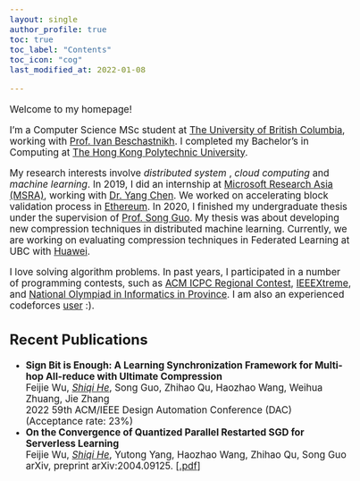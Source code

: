 ```yaml
---
layout: single
author_profile: true
toc: true
toc_label: "Contents"
toc_icon: "cog"
last_modified_at: 2022-01-08

---
```

<style type="text/css">

body{ /* Normal  */
      font-size: 17px;
  }

.author__avatar{
    padding-left:10%;
    padding-right:10%;
}

.author__content{
    text-align: center;

}

.author__avatar img{
    max-width:100%;
}

.author__urls{
    padding-left: 15%;
}

.page__content p {
    margin-top: 1.5em;
    margin-bottom: 1.5em;
}

.page{
    padding-right: 15%;
}
</style>

Welcome to my homepage!

<!-- <br />  -->

I’m a Computer Science MSc student at [The University of British Columbia](https://www.ubc.ca/), working with [Prof. Ivan Beschastnikh](https://www.cs.ubc.ca/~bestchai/). I completed my Bachelor’s in Computing at [The Hong Kong Polytechnic University](https://www.polyu.edu.hk/en/).

My research interests involve <em> distributed system </em>, <em>cloud computing</em> and <em>machine learning</em>. In 2019, I did an internship at [Microsoft Research Asia (MSRA)](https://www.microsoft.com/en-us/research/lab/microsoft-research-asia/), working with [Dr. Yang Chen](https://www.microsoft.com/en-us/research/people/yachen/). We worked on accelerating block validation process in [Ethereum](https://ethereum.org/en/).  In 2020, I finished my undergraduate thesis under the supervision of [Prof. Song Guo](https://www4.comp.polyu.edu.hk/~cssongguo/). My thesis was about developing new compression techniques in distributed machine learning. Currently, we are working on evaluating compression techniques in Federated Learning at UBC with [Huawei](https://www.huawei.com/ca/).

I love solving algorithm problems. In past years, I participated in a number of programming contests, such as [ACM ICPC Regional Contest](https://icpc.global/), [IEEEXtreme](https://ieeextreme.org/), and [National Olympiad in Informatics in Province](https://www.noi.cn/). I am also an experienced codeforces [user](https://codeforces.com/profile/TCtower) :).
<!-- # Heading
sss -->
## Recent Publications

<ul>
 <li>
<strong>Sign Bit is Enough: A Learning Synchronization Framework for Multi-hop All-reduce with Ultimate Compression</strong>
<br/>Feijie Wu, <u><em>Shiqi He</em></U>, Song Guo, Zhihao Qu, Haozhao Wang, Weihua Zhuang, Jie Zhang
<br/> 2022 59th ACM/IEEE Design Automation Conference (DAC) (Acceptance rate: 23%)
</li>

<li>
<strong>On the Convergence of Quantized Parallel Restarted SGD for Serverless Learning</strong>
<br/>Feijie Wu, <u><em>Shiqi He</em></U>, Yutong Yang, Haozhao Wang, Zhihao Qu, Song Guo
<br/> arXiv, preprint arXiv:2004.09125. [<a href="https://arxiv.org/pdf/2004.09125.pdf" title="p1">.pdf</a>]
</li>
</ul>
<!-- Lafuente, E., <u><strong>Lürig, M.D.</strong></u>, Rövekamp, M., Matthews, B., Buser, C., Vorburger, C., and Räsänen, K.. Building on 150 years of knowledge: the freshwater isopod <i>Asellus aquaticus</i> as an integrative eco-evolutionary model system. Frontiers in Ecology and Evolution. <i>In press</i>. -->

<!-- 
<h1>{{ "Recent Publication" | toc .toc__menu }}</h1>
sdasdasd

<h2>{{ "Recent Publication" | toc__menu}}</h2>

sdsasas -->
